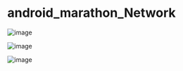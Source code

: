 # android_marathon_Network

![image](https://github.com/kekuchh/android_marathon_Network/assets/98802601/e9fac667-4eb2-4f5d-9cbb-8bf945e2c83d)

![image](https://github.com/kekuchh/android_marathon_Network/assets/98802601/fd28733e-5185-445e-936f-c66f9e7680bd)

![image](https://github.com/kekuchh/android_marathon_Network/assets/98802601/c491d5d1-44e2-4566-a89c-fe153290ba43)
